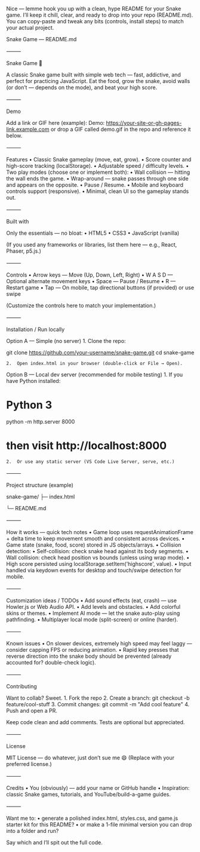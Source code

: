 Nice — lemme hook you up with a clean, hype README for your Snake game. I’ll keep it chill, clear, and ready to drop into your repo (README.md). You can copy-paste and tweak any bits (controls, install steps) to match your actual project.

Snake Game — README.md

⸻

Snake Game 🐍

A classic Snake game built with simple web tech — fast, addictive, and perfect for practicing JavaScript. Eat the food, grow the snake, avoid walls (or don’t — depends on the mode), and beat your high score.

⸻

Demo

Add a link or GIF here (example):
Demo: https://your-site-or-gh-pages-link.example.com
or drop a GIF called demo.gif in the repo and reference it below.


⸻

Features
	•	Classic Snake gameplay (move, eat, grow).
	•	Score counter and high-score tracking (localStorage).
	•	Adjustable speed / difficulty levels.
	•	Two play modes (choose one or implement both):
	•	Wall collision — hitting the wall ends the game.
	•	Wrap-around — snake passes through one side and appears on the opposite.
	•	Pause / Resume.
	•	Mobile and keyboard controls support (responsive).
	•	Minimal, clean UI so the gameplay stands out.

⸻

Built with

Only the essentials — no bloat:
	•	HTML5
	•	CSS3
	•	JavaScript (vanilla)

(If you used any frameworks or libraries, list them here — e.g., React, Phaser, p5.js.)

⸻

Controls
	•	Arrow keys — Move (Up, Down, Left, Right)
	•	W A S D — Optional alternate movement keys
	•	Space — Pause / Resume
	•	R — Restart game
	•	Tap — On mobile, tap directional buttons (if provided) or use swipe

(Customize the controls here to match your implementation.)

⸻

Installation / Run locally

Option A — Simple (no server)
	1.	Clone the repo:

git clone https://github.com/your-username/snake-game.git
cd snake-game


	2.	Open index.html in your browser (double-click or File → Open).

Option B — Local dev server (recommended for mobile testing)
	1.	If you have Python installed:

# Python 3
python -m http.server 8000
# then visit http://localhost:8000


	2.	Or use any static server (VS Code Live Server, serve, etc.)

⸻

Project structure (example)

snake-game/
├─ index.html

└─ README.md


⸻

How it works — quick tech notes
	•	Game loop uses requestAnimationFrame + delta time to keep movement smooth and consistent across devices.
	•	Game state (snake, food, score) stored in JS objects/arrays.
	•	Collision detection:
	•	Self-collision: check snake head against its body segments.
	•	Wall collision: check head position vs bounds (unless using wrap mode).
	•	High score persisted using localStorage.setItem('highscore', value).
	•	Input handled via keydown events for desktop and touch/swipe detection for mobile.

⸻

Customization ideas / TODOs
	•	Add sound effects (eat, crash) — use Howler.js or Web Audio API.
	•	Add levels and obstacles.
	•	Add colorful skins or themes.
	•	Implement AI mode — let the snake auto-play using pathfinding.
	•	Multiplayer local mode (split-screen) or online (harder).

⸻

Known issues
	•	On slower devices, extremely high speed may feel laggy — consider capping FPS or reducing animation.
	•	Rapid key presses that reverse direction into the snake body should be prevented (already accounted for? double-check logic).

⸻

Contributing

Want to collab? Sweet.
	1.	Fork the repo
	2.	Create a branch: git checkout -b feature/cool-stuff
	3.	Commit changes: git commit -m "Add cool feature"
	4.	Push and open a PR.

Keep code clean and add comments. Tests are optional but appreciated.

⸻

License

MIT License — do whatever, just don’t sue me 😄
(Replace with your preferred license.)

⸻

Credits
	•	You (obviously) — add your name or GitHub handle
	•	Inspiration: classic Snake games, tutorials, and YouTube/build-a-game guides.

⸻

Want me to:
	•	generate a polished index.html, styles.css, and game.js starter kit for this README?
	•	or make a 1-file minimal version you can drop into a folder and run?

Say which and I’ll spit out the full code.
